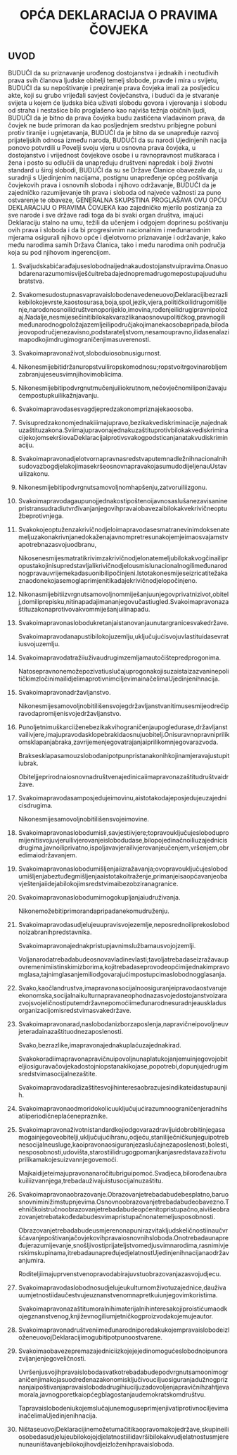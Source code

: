 <h1 align='center'>OPĆA DEKLARACIJA O PRAVIMA ČOVJEKA</h1>
<h2>UVOD</h2>
<p>BUDUĆI da su priznavanje urođenog dostojanstva i jednakih i neotuđivih prava svih članova ljudske obitelji temelj slobode, pravde i mira u svijetu,
BUDUĆI da su nepoštivanje i preziranje prava čovjeka imali za posljedicu akte, koji su grubo vrijeđali savjest čovječanstva, i budući da je stvaranje svijeta u kojem će ljudska bića uživati slobodu govora i vjerovanja i slobodu od straha i nestašice bilo proglašeno kao najviša težnja običnih ljudi,
BUDUĆI da je bitno da prava čovjeka budu zastićena vladavinom prava, da čovjek ne bude primoran da kao posljednjem sredstvu pribjegne pobuni protiv tiranije i ugnjetavanja,
BUDUĆI da je bitno da se unapređuje razvoj prijateljskih odnosa između naroda,
BUDUĆI da su narodi Ujedinjenih nacija ponovo potvrdili u Povelji svoju vjeru u osnovna prava čovjeka, u dostojanstvo i vrijednost čovjekove osobe i u ravnopravnost muškaraca i žena i posto su odlučili da unapređuju društveni napredak i bolji životni standard u široj slobodi,
BUDUĆI da su se Države Članice obavezale da, u suradnji s Ujedinjenim nacijama, postignu unapređenje općeg poštivanja čovjekovih prava i osnovnih sloboda i njihovo održavanje,
BUDUĆI da je zajedničko razumijevanje tih prava i sloboda od najveće važnosti za puno ostvarenje te obaveze,
GENERALNA SKUPSTINA PROGLAŠAVA
OVU OPĆU DEKLARACIJU O PRAVIMA ČOVJEKA kao zajedničko mjerilo postizanja za sve narode i sve države radi toga da bi svaki organ društva, imajući Deklaraciju stalno na umu, težili da učenjem i odgojem doprinesu poštivanju ovih prava i sloboda i da bi progresivnim nacionalnim i međunarodnim mjerama osigurali njihovo opće i djelotvorno priznavanje i održavanje, kako među narodima samih Država Članica, tako i među narodima onih područja koja su pod njihovom ingerencijom.</p>
<ol>
  <li>
    <p>Svaljudskabićarađajuseslobodnaijednakaudostojanstvuipravima.Onasuobdarenarazumomisviješćuitrebadajednopremadrugomepostupajuuduhubratstva.</p>
  </li>
  <li>
    <p>SvakomesudostupnasvapravaislobodenavedeneuovojDeklaracijibezrazlikebilokojevrste,kaostosurasa,boja,spol,jezik,vjera,političkoilidrugomišljenje,narodonosnoilidruštvenoporijeklo,imovina,rođenjeilidrugipravnipoložaj.Nadalje,nesmijesečinitibilokakvarazlikanaosnovupolitičkog,pravnogilimeđunarodnogpoložajazemljeilipodručjakojimanekaosobapripada,bilodajeovopodručjenezavisno,podstarateljstvom,nesamoupravno,ilidasenalazimapodkojimdrugimograničenjimasuverenosti.</p>
  </li>
  <li>
    <p>Svakoimapravonaživot,sloboduiosobnusigurnost.</p>
  </li>
  <li>
    <p>Nikonesmijebitidržanuropstvuiliropskomodnosu;ropstvoitrgovinarobljemzabranjujeseusvimnjihovimoblicima.</p>
  </li>
  <li>
    <p>Nikonesmijebitipodvrgnutmučenjuiliokrutnom,nečovječnomiliponižavajućempostupkuilikažnjavanju.</p>
  </li>
  <li>
    <p>Svakoimapravodasesvagdjepredzakonompriznajekaoosoba.</p>
  </li>
  <li>
    <p>Svisupredzakonomjednakiiimajupravo,bezikakvediskriminacije,najednakuzaštituzakona.SviimajupravonajednakuzaštituprotivbilokakvediskriminacijekojomsekršiovaDeklaracijaiprotivsvakogpodsticanjanatakvudiskriminaciju.</p>
  </li>
  <li>
    <p>SvakoimapravonadjelotvornapravnasredstvaputemnadležnihnacionalnihsudovazbogdjelakojimasekršeosnovnapravakojasumudodijeljenauUstavuilizakonu.</p>
  </li>
  <li>
    <p>Nikonesmijebitipodvrgnutsamovoljnomhapšenju,zatvoruiliizgonu.</p>
  </li>
  <li>
    <p>Svakoimapravodagaupunojjednakostipoštenoijavnosaslušanezavisaninepristransudradiutvrđivanjanjegovihpravaiobavezaibilokakvekrivičneoptužbeprotivnjega.</p>
  </li>
  <li>
    <p>Svakokojeoptuženzakrivičnodjeloimapravodasesmatranevinimdoksenatemeljuzakonakrivnjanedokaženajavnompretresunakojemjeimaosvajamstvapotrebnazasvojuodbranu,</p>
    <p>Nikosenesmijesmatratikrivimzakrivičnodjelonatemeljubilokakvogčinailipropustakojinisupredstavljalikrivičnodjelousmislunacionalnogilimeđunarodnogpravauvrijemekadasuonibilipočinjeni.Istotakonesmijeseizricatitežakaznaodonekojasemoglaprimjenitikadajekrivičnodjelopočinjeno.</p>
  </li>
  <li>
    <p>Nikonasmijebitiizvrgnutsamovoljnommiješanjuunjegovprivatnizivot,obitelj,domiliprepisku,nitinapadajimananjegovučastiugled.Svakoimapravonazaštituzakonaprotivovakvommiješanjuilinapadu.</p>
  </li>
  <li>
    <p>Svakoimapravonaslobodukretanjaistanovanjaunutargranicesvakedržave.</p>
    <p>Svakoimapravodanapustibilokojuzemlju,uključujućisvojuvlastituidasevratiusvojuzemlju.</p>
  </li>
  <li>
    <p>Svakoimapravodatražiiuživaudrugimzemljamautočištepredprogonima.</p>
    <p>NatosepravnonemožepozivatiuslučajuprogonakojisuzaistaizazvaninepolitičkimzločinimailidjelimaprotivnimciljevimainačelimaUjedinjenihnacija.</p>
  </li>
  <li>
    <p>Svakoimapravonadržavljanstvo.</p>
    <p>Nikonesmijesamovoljnobitilišensvojegdržavljanstvanitimusesmijeodrećipravodapromijenisvojedržavljanstvo.</p>
  </li>
  <li>
    <p>Punoljetnimuškarciiženebezikakvihograničenjaupogledurase,državljanstvailivjere,imajupravodasklopebrakidaosnujuobitelj.Onisuravnopravniprilikomsklapanjabraka,zavrijemenjegovatrajanjaiprilikomnjegovarazvoda.</p>
    <p>Braksesklapasamouzslobodanipotpunpristanakonihkojinamjeravajustupitiubrak.</p>
    <p>Obiteljjeprirodnaiosnovnadruštvenajedinicaiimapravonazaštitudruštvaidržave.</p>
  </li>
  <li>
    <p>Svakoimapravodasamposjedujeimovinu,aistotakodajeposjedujeuzajednicisdrugima.</p>
    <p>Nikonesmijesamovoljnobitilišensvojeimovine.</p>
  </li>
  <li>
    <p>Svakoimapravonaslobodumisli,savjestiivjere;topravouključujeslobodupromijenitisvojuvjeruilivjerovanjeislobodudase,bilopojedinačnoiliuzajednicisdrugima,javnoiliprivatno,ispoljavavjerailivjerovanjeučenjem,vršenjem,obredimaiodržavanjem.</p>
  </li>
  <li>
    <p>Svakoimapravonaslobodumišljenjaiizražavanja;ovopravouključujeslobodumišljenjabeztuđegmišljenjaaistotakoitraženje,primanjeisaopćavanjeobavještenjaiidejabilokojimsredstvimaibezobziranagranice.</p>
  </li>
  <li>
    <p>Svakoimapravonaslobodumirnogokupljanjaiudruživanja.</p>
    <p>Nikonemožebitiprimorandapripadanekomudruženju.</p>
  </li>
  <li>
    <p>Svakoimapravodasudjelujeuupravisvojezemlje,neposrednoiliprekoslobodnoizabranihpredstavnika.</p>
    <p>Svakoimapravonajednakpristupjavnimslužbamausvojojzemlji.</p>
    <p>Voljanarodatrebadabudeosnovavladinevlasti;tavoljatrebadaseizražavaupovremenimiistinskimizborima,kojitrebadaseprovodeopćimijednakimpravomglasa,tajnimglasanjemiliodgovarajućimpostupcimaslobodnogglasanja.</p>
  </li>
  <li>
    <p>Svako,kaočlandrustva,imapravonasocijalnoosiguranjeipravodaostvarujeekonomska,socijalnaikulturnapravaneophodnazasvojedostojanstvoizarazvojsvojeličnostiputemdržavnepomoćiimeđunarodnesuradnjeauskladusorganizacijomisredstvimasvakedržave.</p>
  </li>
  <li>
    <p>Svakoimapravonarad,naslobodanizborzaposlenja,napravičneipovoljneuvjeteradainazaštituodnezaposlenosti.</p>
    <p>Svako,bezrazlike,imapravonajednakuplaćuzajednakirad.</p>
    <p>Svakokoradiimapravonapravičnuipovoljnunaplatukojanjemuinjegovojobiteljiosiguravačovjekadostojniopstanakikojase,popotrebi,dopunjujedrugimsredstvimasocijalnezaštite.</p>
    <p>Svakoimapravodaradizaštitesvojihinteresaobrazujesindikateidastupaunjih.</p>
  </li>
  <li>
    <p>Svakoimapravonaodmoridokolicuuključujućirazumnoograničenjeradnihsatiiperiodičneplaćenepraznike.</p>
  </li>
  <li>
    <p>Svakoimapravonaživotnistandardkojiodgovarazdravljuidobrobitinjegasamogainjegoveobitelji,uključujućihranu,odjeću,staniliječničkunjeguipotrebnesocijalneusluge,kaoipravonaosiguranjezaslučajnezaposlenosti,bolesti,nesposobnosti,udovišta,starostiilidrugogpomanjkanjasredstavazaživotuprilikamakojesuizvannjegovemoći.</p>
    <p>Majkaidijeteimajupravonanaročitubriguipomoć.Svadjeca,bilorođenaubrakuiliizvannjega,trebadauživajuistusocijalnuzaštitu.</p>
  </li>
  <li>
    <p>Svakoimapravonaobrazovanje.Obrazovanjetrebadabudebesplatno,baruosnovniminižimstupnjevima.Osnovnoobrazovanjetrebadabudeobavezno.Tehničkoistručnoobrazovanjetrebadabudeopćenitopristupačno,aivišeobrazovanjetrebatakođedabudesvimapristupačnonatemeljusposobnosti.</p>
    <p>Obrazovanjetrebadabudeusmjerenonapunirazvitakljudskeličnostiinaučvršćavanjepoštivanjačovjekovihpravaiosnovnihsloboda.Onotrebadaunapređujerazumijevanje,snošljivostiprijateljstvomedjusvimnarodima,rasnimivjerskimskupinama,itrebadaunapređujedjelatnostUjedinjenihnacijanaodržavanjumira.</p>
    <p>Roditeljiimajuprvenstvenopravodabirajuvstuobrazovanjazasvojudjecu.</p>
  </li>
  <li>
    <p>Svakoimapravodaslobodnosudjelujeukulturnomživotuzajednice,dauživauumjetnostiidaučestvujeuznanstvenomnapretkuiunjegovimkoristima.</p>
    <p>Svakoimapravonazaštitumoralnihimaterijalnihinteresakojiproistićumaodkojegznanstvenog,književnogiliumjetničkogproizvodakojemujeautor.</p>
  </li>
  <li>
    <p>SvakoimapravonadruštveniimeđunarodniporedakukojempravaislobodeizloženeuovojDeklaracijimogubitipotpunoostvarene.</p>
  </li>
  <li>
    <p>Svakoimaobavezepremazajedniciizkojejejedinomogućeslobodnoipunorazvijanjenjegoveličnosti.</p>
    <p>Uvršenjusvojihpravaislobodasvatkotrebadabudepodvrgnutsamoonimograničenjimakojasuodređenazakonomisključivouciljuosiguranjadužnogpriznanjaipoštivanjapravaislobodadrugihiuciljuzadovoljenjapravičnihzahtjevamorala,javnogporetkaiopćegblagostanjaudemokratskomdruštvu.</p>
    <p>TapravaislobodeniukojemslučajunemoguseprimjenjivatiprotivnociljevimainačelimaUjedinjenihnacija.</p>
  </li>
  <li>
    <p>NištaseuovojDeklaracijinemožetumačitikaopravomakojedržave,skupineiliosobedasudjelujeubilokojojdjelatnostiilidavršibilokakvudjelatnostusmjerenunauništavanjebilokojihovdjeizloženihpravaisloboda.</p>
  </li>
</ol>